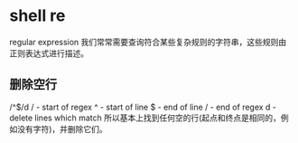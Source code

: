 # shell re

regular expression
我们常常需要查询符合某些复杂规则的字符串，这些规则由正则表达式进行描述。

## 删除空行

/^$/d
/ - start of regex
^ - start of line
$ - end of line
/ - end of regex
d - delete lines which match
所以基本上找到任何空的行(起点和终点是相同的，例如没有字符)，并删除它们。